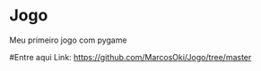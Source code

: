 # Jogo
Meu primeiro jogo com pygame

#Entre aqui
Link: https://github.com/MarcosOki/Jogo/tree/master
